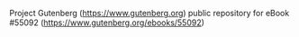 Project Gutenberg (https://www.gutenberg.org) public repository for
eBook #55092 (https://www.gutenberg.org/ebooks/55092)
